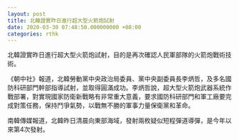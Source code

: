 ```yaml
---
layout: post
title: 北韓證實昨日進行超大型火箭炮試射
date: 2020-03-30 07:48:50.000000000 +08:00
categories: rthk
---
```


北韓證實昨日進行超大型火箭炮試射，目的是再次確認人民軍部隊的火箭炮戰術技術。

《朝中社》報道，北韓勞動黨中央政治局委員、黨中央副委員長李炳哲，及多名國防科研部門幹部指導試射，並取得圓滿成功。李炳哲說，超大型火箭炮武器系統作戰部署，對實現國家防衛新戰略有非常重大意義，要求國防科研部門和軍工廠要完成對策任務，保持鬥爭氣勢，以戰無不勝的軍事力量保衛黨和革命。

南韓傳媒報道，北韓昨日清晨向東部海域，發射兩枚疑似短程彈道導彈，是今年以來第4次發射。
